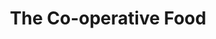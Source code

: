 ---
title: "The Co-operative Food"
url: /fareham/the-co-operative-food-stubbington-green/
shop: Supermarkt
---